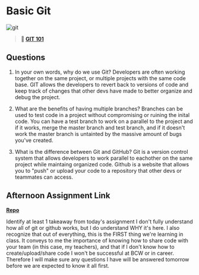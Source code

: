 # Basic Git

![git](https://git-scm.com/images/branching-illustration@2x.png)

> **📖 [GIT 101](https://codeworksacademy.com/fs-student-guide/resources/wk1/01-GIT)**

## Questions

1. In your own words, why do we use Git?
Developers are often working together on the same project, or multiple projects with the same code base. GIT allows the developers to revert back to versions of code and keep track of changes that other devs have made to better organize and debug the project.

2. What are the benefits of having multiple branches?
Branches can be used to test code in a project without compromising or ruining the inital code. You can have a test branch to work on a parallel to the project and if it works, merge the master branch and test branch, and if it doesn't work the master branch is untainted by the massive amount of bugs you've created.

3. What is the difference between Git and GitHub?
Git is a version control system that allows developers to work parallel to eachother on the same project while maintaing organized code.
Github is a website that allows you to "push" or upload your code to a repository that other devs or teammates can access.

## Afternoon Assignment Link

**[Repo](https://justinbrower.github.io/fs-journal)**

Identify at least 1 takeaway from today's assignment
I don't fully understand how all of git or github works, but I do understand WHY it's here.
I also recognize that out of everything, this is the FIRST thing we're learning in class. It conveys to me the importance of knowing how to share code with your team (in this case, my teachers), and that if I don't know how to create/upload/share code I won't be successful at BCW or in career. Therefore I will make sure any questions I have will be answered tomorrow before we are expected to know it all first.
